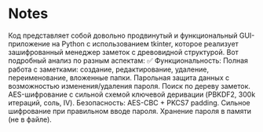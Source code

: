 # Notes
Код представляет собой довольно продвинутый и функциональный GUI-приложение на Python с использованием tkinter, которое реализует зашифрованный менеджер заметок с древовидной структурой. Вот подробный анализ по разным аспектам:
✅  Функциональность:
        Полная работа с заметками: создание, редактирование, удаление, переименование, вложенные папки.
        Парольная защита данных с возможностью изменения/удаления пароля.
        Поиск по дереву заметок.
        AES-шифрование с сильной схемой ключевой деривации (PBKDF2, 300k итераций, соль, IV).
    Безопасность:
        AES-CBC + PKCS7 padding.
        Сильное шифрование при правильном вводе пароля.
        Хранение пароля в памяти (не в файле).
